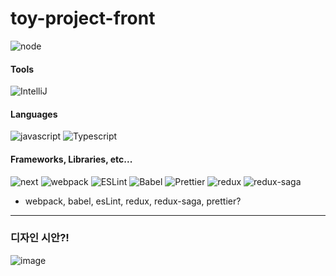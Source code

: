 # toy-project-front

![node](https://img.shields.io/badge/node.js%20%2016.10.0-339933?style=for-the-badge&logo=node.js&logoColor=fff) 

#### Tools
![IntelliJ](https://img.shields.io/badge/IntelliJIDEA-000000?style=for-the-badge&logo=IntelliJIDEA&logoColor=fff)
<!-- ![vsc](https://img.shields.io/badge/vsc-005FED?style=for-the-badge&logo=visual%20studio%20code&logoColor=FFFFFF) -->

#### Languages
![javascript](https://img.shields.io/badge/javascript-323330.svg?style=for-the-badge&logo=javascript&logoColor=F7DF1E)
![Typescript](https://img.shields.io/badge/TypeScript-3178C6?style=for-the-badge&logo=TypeScript&logoColor=fff)  

#### Frameworks, Libraries, etc...
![next](https://img.shields.io/badge/Next.js-000000?style=for-the-badge&logo=next.js&logoColor=fff)
![webpack](https://img.shields.io/badge/webpack-8DD6F9?style=for-the-badge&logo=webpack&logoColor=000000)
![ESLint](https://img.shields.io/badge/ESLint-4B32C3?style=for-the-badge&logo=ESLint&logoColor=fff)
![Babel](https://img.shields.io/badge/Babel-F9DC3E?style=for-the-badge&logo=Babel&logoColor=fff)
![Prettier](https://img.shields.io/badge/Prettier-F7B93E?style=for-the-badge&logo=Prettier&logoColor=fff)
![redux](https://img.shields.io/badge/Redux-764ABC?style=for-the-badge&logo=Redux&logoColor=fff)
![redux-saga](https://img.shields.io/badge/ReduxSaga-999999?style=for-the-badge&logo=ReduxSaga&logoColor=fff)  


- webpack, babel, esLint, redux, redux-saga, prettier?  
------------
### 디자인 시안?!
![image](https://user-images.githubusercontent.com/94040224/208608849-3c0f547a-687d-49d6-932e-f74f9a2c5f18.png)

